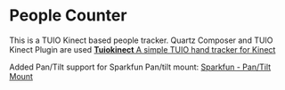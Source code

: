 People Counter
===========
This is a TUIO Kinect based people tracker.
Quartz Composer and TUIO Kinect Plugin are used 
<a href="https://code.google.com/p/tuiokinect/"><b>Tuiokinect</b>
A simple TUIO hand tracker for Kinect</a>

Added Pan/Tilt support for Sparkfun Pan/tilt mount:
<a href="https://www.sparkfun.com/products/10335">Sparkfun - Pan/Tilt Mount</a>
